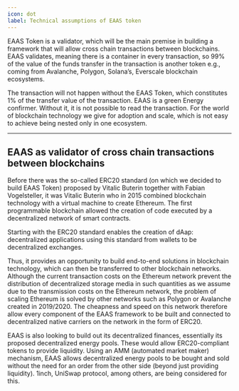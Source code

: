 ```yaml
---
icon: dot
label: Technical assumptions of EAAS token
---
```


EAAS Token is a validator, which will be the main premise in building a framework that will allow cross chain transactions between blockchains. EAAS validates, meaning there is a container in every transaction, so 99% of the value of the funds transfer in the transaction is another token e.g., coming from Avalanche, Polygon, Solana’s, Everscale blockchain ecosystems. 

The transaction will not happen without the EAAS Token, which constitutes 1% of the transfer value of the transaction. EAAS is a green Energy confirmer. Without it, it is not possible to read the transaction. For the world of blockchain technology we give for adoption and scale, which is not easy to achieve being nested only in one ecosystem.

---

## EAAS as validator of cross chain transactions between blockchains

Before there was the so-called ERC20 standard (on which we decided to build EAAS Token) proposed by Vitalic Buterin together with Fabian Vogelsteller, it was Vitalic Buterin who in 2015 combined blockchain technology with a virtual machine to create Ethereum. The first programmable blockchain allowed the creation of code executed by a decentralized network of smart contracts.
 
Starting with the ERC20 standard enables the creation of dAap: decentralized applications using this standard from wallets to be decentralized exchanges.
 
Thus, it provides an opportunity to build end-to-end solutions in blockchain technology, which can then be transferred to other blockchain networks. Although the current transaction costs on the Ethereum network prevent the distribution of decentralized storage media in such quantities as we assume due to the transmission costs on the Ethereum network, the problem of scaling Ethereum is solved by other networks such as Polygon or Avalanche created in 2019/2020. The cheapness and speed on this network therefore allow every component of the EAAS framework to be built and connected to decentralized native carriers on the network in the form of ERC20.
 
EAAS is also looking to build out its decentralized finances, essentially its proposed decentralized energy pools. These would allow ERC20-compliant tokens to provide liquidity. Using an AMM (automated market maker) mechanism, EAAS allows decentralized energy pools to be bought and sold without the need for an order from the other side (beyond just providing liquidity). 1inch, UniSwap protocol, among others, are being considered for this.
